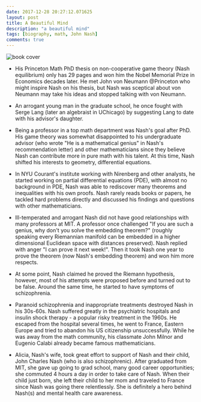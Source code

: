 ```yaml
---
date: 2017-12-28 20:27:12.071625
layout: post
title: A Beautiful Mind
description: "a beautiful mind"
tags: [biography, math, John Nash]
comments: true
---
```


![book cover](https://user-images.githubusercontent.com/5177427/34429343-fcc4081e-ec0b-11e7-97a2-f564b3f3f3e4.jpg "a beautiful mind") 

* His Princeton Math PhD thesis on non-cooperative game theory (Nash equilibrium) only has 29 pages and won him the Nobel Memorial Prize in Economics decades later. He met John von Neumann @Princeton who might inspire Nash on his thesis, but Nash was sceptical about von Neumann may take his ideas and stopped talking with von Neumann.

<!--excerpt-->

* An arrogant young man in the graduate school, he once fought with Serge Lang (later an algebraist in UChicago) by suggesting Lang to date with his advisor's daughter.

* Being a professor in a top math department was Nash's goal after PhD. His game theory was somewhat disappointed to his undergraduate advisor (who wrote "He is a mathematical genius" in Nash's recommendation letter) and other mathematicians since they believe Nash can contribute more in pure math with his talent. At this time, Nash shifted his interests to geometry, differential equations.

* In NYU Courant's institute working with Nirenberg and other analysts, he started working on partial differential equations (PDE), with almost no background in PDE, Nash was able to rediscover many theorems and inequalities with his own proofs. Nash rarely reads books or papers, he tackled hard problems directly and discussed his findings and questions with other mathematicians. 

* Ill-temperated and arrogant Nash did not have good relationships with many professors at MIT. A professor once challenged "If you are such a genius, why don't you solve the embedding theorem?" (roughly speaking every Riemannian manifold can be embedded in a higher dimensional Euclidean space with distances preserved). Nash replied with anger "I can prove it next week!". Then it took Nash one year to prove the theorem (now Nash's embedding theorem) and won him more respects.

* At some point, Nash claimed he proved the Riemann hypothesis, however, most of his attempts were proposed before and turned out to be false. Around the same time, he started to have symptoms of schizophrenia.

* Paranoid schizophrenia and inappropriate treatments destroyed Nash in his 30s-60s. Nash suffered greatly in the psychiatric hospitals and insulin shock therapy - a popular risky treatment in the 1960s. He escaped from the hospital several times, he went to France, Eastern Europe and tried to abandon his US citizenship unsuccessfully. While he was away from the math community, his classmate John Milnor and Eugenio Calabi already became famous mathematicians.  

* Alicia, Nash's wife, took great effort to support of Nash and their child, John Charles Nash (who is also schizophrenic). After graduated from MIT, she gave up going to grad school, many good career opportunities; she commuted 4 hours a day in order to take care of Nash. When their child just born, she left their child to her mom and traveled to France since Nash was going there relentlessly. She is definitely a hero behind Nash(s) and mental health care awareness.
